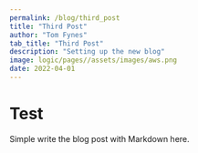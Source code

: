 ```yaml
---
permalink: /blog/third_post
title: "Third Post"
author: "Tom Fynes"
tab_title: "Third Post"
description: "Setting up the new blog"
image: logic/pages//assets/images/aws.png
date: 2022-04-01
---
```


# Test

Simple write the blog post with Markdown here.